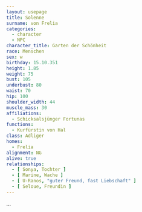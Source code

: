```yaml
---
layout: usepage
title: Solenne
surname: von Frelia
categories:
  - character
  - NPC
character_title: Garten der Schönheit
race: Menschen
sex: w
birthday: 15.10.351
height: 1.85
weight: 75
bust: 105
underbust: 80
waist: 70
hip: 100
shoulder_width: 44
muscle_mass: 30
affiliations:
  - Schicksalsjünger Fortunas
functions:
  - Kurfürstin von Hal
class: Adliger
homes:
  - Frelia
alignment: NG
alive: true
relationships:
  - [ Sonya, Tochter ]
  - [ Marine, Wache ]
  - [ U-Ranos, "guter Freund, fast Liebschaft" ]
  - [ Seloue, Freundin ]
---
```


...